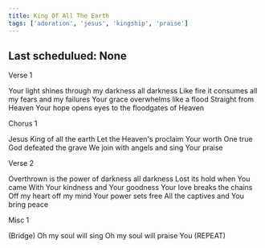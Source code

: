 ```yaml
---
title: King Of All The Earth
tags: ['adoration', 'jesus', 'kingship', 'praise']
---
```


## Last schedulued: None          

Verse 1

Your light shines through my darkness all darkness
Like fire it consumes all my fears and my failures
Your grace overwhelms like a flood
Straight from Heaven
Your hope opens eyes to the floodgates of Heaven

Chorus 1

Jesus King of all the earth
Let the Heaven's proclaim Your worth
One true God defeated the grave
We join with angels and sing Your praise

Verse 2

Overthrown is the power of darkness all darkness
Lost its hold when You came
With Your kindness and Your goodness
Your love breaks the chains
Off my heart off my mind
Your power sets free
All the captives and You bring peace

Misc 1

(Bridge)
Oh my soul will sing
Oh my soul will praise You
(REPEAT)

